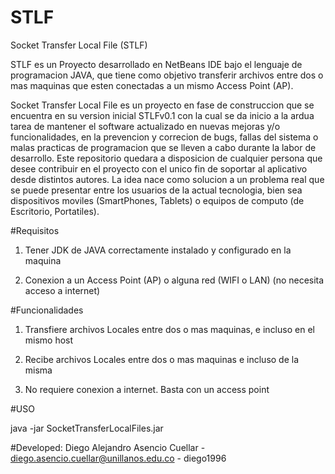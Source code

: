 # STLF
Socket Transfer Local File (STLF) 

STLF es un Proyecto desarrollado en NetBeans IDE bajo el
lenguaje de programacion JAVA, que tiene como objetivo 
transferir archivos entre dos o mas maquinas que esten
conectadas a un mismo Access Point (AP). 

Socket Transfer Local File es un proyecto en fase de
construccion que se encuentra en su version inicial
STLFv0.1 con la cual se da inicio a la ardua tarea de 
mantener el software actualizado en nuevas mejoras y/o 
funcionalidades, en la prevencion y correcion de bugs, 
fallas del sistema o malas practicas de programacion
que se lleven a cabo durante la labor de desarrollo.
Este repositorio quedara a disposicion de cualquier
persona que desee contribuir en el proyecto con el unico
fin de soportar al aplicativo desde distintos autores. La
idea nace como solucion a un problema real que se puede
presentar entre los usuarios de la actual tecnologia, 
bien sea dispositivos moviles (SmartPhones, Tablets)
o equipos de computo (de Escritorio, Portatiles).


#Requisitos

1) Tener JDK de JAVA correctamente instalado y configurado
en la maquina

2) Conexion a un Access Point (AP) o alguna red (WIFI o LAN)
(no necesita acceso a internet)


#Funcionalidades

1) Transfiere archivos Locales entre dos o mas maquinas, e incluso
en el mismo host

2) Recibe archivos Locales entre dos o mas maquinas e incluso de 
la misma

3) No requiere conexion a internet. Basta con un access point


#USO

java -jar SocketTransferLocalFiles.jar


#Developed: 
Diego Alejandro Asencio Cuellar - diego.asencio.cuellar@unillanos.edu.co - diego1996

